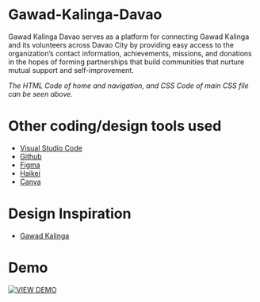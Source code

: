 # Gawad-Kalinga-Davao
Gawad Kalinga Davao serves as a platform for connecting Gawad Kalinga and its volunteers across Davao City by providing easy access to the organization’s contact information, achievements, missions, and donations in the hopes of forming partnerships that build communities that nurture mutual support and self-improvement.

*The HTML Code of home and navigation, and CSS Code of main CSS file can be seen above.*

# Other coding/design tools used
* [Visual Studio Code](https://code.visualstudio.com/)
* [Github](https://github.com/)
* [Figma](https://www.figma.com/)
* [Haikei](https://haikei.app/)
* [Canva](https://www.canva.com/)

# Design Inspiration
* [Gawad Kalinga](https://www.gk1world.com/)

# Demo
[![VIEW DEMO](https://img.youtube.com/vi/iz9Hgg2b-4Y/hqdefault.jpg)](https://www.youtube.com/watch?v=iz9Hgg2b-4Y)
